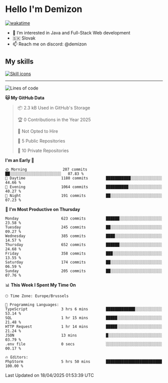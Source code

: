 # Hello I'm Demizon
[![wakatime](https://wakatime.com/badge/user/6ad1949f-d6d7-44f9-9eee-c35e54cc499b.svg)](https://wakatime.com/@6ad1949f-d6d7-44f9-9eee-c35e54cc499b)
- 👀 I’m interested in Java and Full-Stack Web development
- 🇸🇰 Slovak
- 📫 Reach me on discord: @demizon

## My skills
[![Skill icons](https://skillicons.dev/icons?i=java,js,ts,html,css,react,nextjs,tailwind,supabase,py,git,docker,linux,mysql,postgres,mongo&theme=dark)](https://github.com/Demizon3433)

---

<!--START_SECTION:waka-->
![Lines of code](https://img.shields.io/badge/From%20Hello%20World%20I%27ve%20Written-806.7%20thousand%20lines%20of%20code-blue)

**🐱 My GitHub Data** 

> 📦 2.3 kB Used in GitHub's Storage 
 > 
> 🏆 0 Contributions in the Year 2025
 > 
> 🚫 Not Opted to Hire
 > 
> 📜 5 Public Repositories 
 > 
> 🔑 10 Private Repositories 
 > 
**I'm an Early 🐤** 

```text
🌞 Morning                207 commits         ██░░░░░░░░░░░░░░░░░░░░░░░   07.83 % 
🌆 Daytime                1180 commits        ███████████░░░░░░░░░░░░░░   44.66 % 
🌃 Evening                1064 commits        ██████████░░░░░░░░░░░░░░░   40.27 % 
🌙 Night                  191 commits         ██░░░░░░░░░░░░░░░░░░░░░░░   07.23 % 
```
📅 **I'm Most Productive on Thursday** 

```text
Monday                   623 commits         ██████░░░░░░░░░░░░░░░░░░░   23.58 % 
Tuesday                  245 commits         ██░░░░░░░░░░░░░░░░░░░░░░░   09.27 % 
Wednesday                385 commits         ████░░░░░░░░░░░░░░░░░░░░░   14.57 % 
Thursday                 652 commits         ██████░░░░░░░░░░░░░░░░░░░   24.68 % 
Friday                   358 commits         ███░░░░░░░░░░░░░░░░░░░░░░   13.55 % 
Saturday                 174 commits         ██░░░░░░░░░░░░░░░░░░░░░░░   06.59 % 
Sunday                   205 commits         ██░░░░░░░░░░░░░░░░░░░░░░░   07.76 % 
```


📊 **This Week I Spent My Time On** 

```text
🕑︎ Time Zone: Europe/Brussels

💬 Programming Languages: 
TypeScript               3 hrs 6 mins        █████████████░░░░░░░░░░░░   53.14 % 
SQL                      1 hr 15 mins        █████░░░░░░░░░░░░░░░░░░░░   21.48 % 
HTTP Request             1 hr 14 mins        █████░░░░░░░░░░░░░░░░░░░░   21.24 % 
JSON                     13 mins             █░░░░░░░░░░░░░░░░░░░░░░░░   03.79 % 
.env file                0 secs              ░░░░░░░░░░░░░░░░░░░░░░░░░   00.17 % 

🔥 Editors: 
PhpStorm                 5 hrs 50 mins       █████████████████████████   100.00 % 
```


 Last Updated on 18/04/2025 01:53:39 UTC
<!--END_SECTION:waka-->

